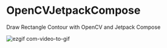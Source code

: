 # OpenCVJetpackCompose
Draw Rectangle Contour with OpenCV and Jetpack Compose

![ezgif com-video-to-gif](https://github.com/ParrottKim/OpenCVJetpackCompose/assets/83802425/1a94aed1-8544-4623-8427-8a5b8ed8a45a)
